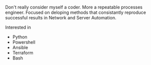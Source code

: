 Don't really consider myself a coder. More a repeatable processes engineer. Focused on deloping methods that consistantly reproduce successful results in Network and Server Automation.

Interested in
* Python
* Powershell
* Ansible
* Terraform
* Bash
